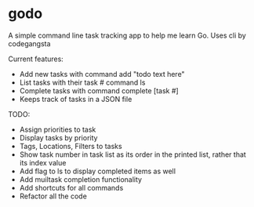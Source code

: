godo
======
A simple command line task tracking app to help me learn Go. Uses cli by codegangsta

Current features:
- Add new tasks with command add "todo text here"
- List tasks with their task # command ls
- Complete tasks with command complete [task #]
- Keeps track of tasks in a JSON file 

TODO:
- Assign priorities to task
- Display tasks by priority
- Tags, Locations, Filters to tasks
- Show task number in task list as its order in the printed list, rather that its index value
- Add flag to ls to display completed items as well
- Add muiltask completion functionality
- Add shortcuts for all commands 
- Refactor all the code
